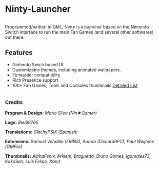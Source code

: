 # Ninty-Launcher
<div align="center">
    <p><img src="https://i.imgur.com/io4WSgH.png" alt="" /></p>
</div>

Programmed/written in GML, Ninty is a launcher based on the Nintendo Switch interface to run the main Fan Games (and several other softwares) out there.
## Features
- Nintendo Swich based UI
- Customizable themes, including animated wallpapers.
- Forwarder compatibility.
- Rich Presence support.
- 100+ Fan Games, Tools and Consoles thumbnails [Detailed List](https://docs.google.com/spreadsheets/d/1WLxK1jtb8gW2laHxXiDjbLhLpJHaiawH1gl82zr5_2w/)

<div align="center">
    <p><img src="https://i.imgur.com/ZusHyMG.gif" alt="" /></p>
</div>

### Credits

**Program & Design:**
*Mario Silva (Nin★Gamer)*

**Logo:**
*Biel98765*

**Translations:**
*GlitchyPSIX (Spanish)*

**Extensions:**
*Samuel Venable (FMNS), Aouab (DiscordRPC), Paul Weijtens (GMFile)*

**Thumbnails:**
*AlphaFenix, Arklem, Braguetta, Bruno Gomes, Igorsales73, KakoSan, Luis Felipe, Xand*
